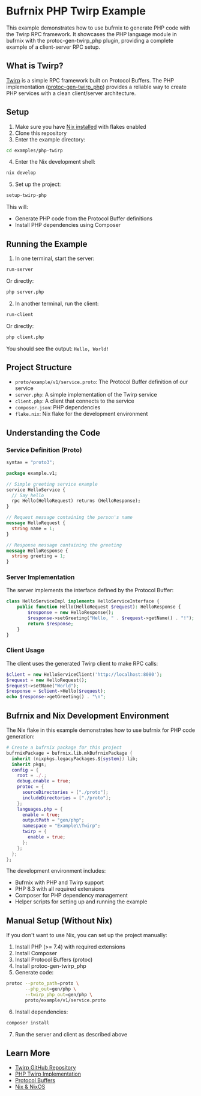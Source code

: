 # Bufrnix PHP Twirp Example

This example demonstrates how to use bufrnix to generate PHP code with the Twirp RPC framework. It showcases the PHP language module in bufrnix with the protoc-gen-twirp_php plugin, providing a complete example of a client-server RPC setup.

## What is Twirp?

[Twirp](https://github.com/twitchtv/twirp) is a simple RPC framework built on Protocol Buffers. The PHP implementation ([protoc-gen-twirp_php](https://github.com/twirphp/twirp)) provides a reliable way to create PHP services with a clean client/server architecture.

## Setup

1. Make sure you have [Nix installed](https://nixos.org/download.html) with flakes enabled
2. Clone this repository
3. Enter the example directory:

```bash
cd examples/php-twirp
```

4. Enter the Nix development shell:

```bash
nix develop
```

5. Set up the project:

```bash
setup-twirp-php
```

This will:
- Generate PHP code from the Protocol Buffer definitions
- Install PHP dependencies using Composer

## Running the Example

1. In one terminal, start the server:

```bash
run-server
```

Or directly:

```bash
php server.php
```

2. In another terminal, run the client:

```bash
run-client
```

Or directly:

```bash
php client.php
```

You should see the output: `Hello, World!`

## Project Structure

- `proto/example/v1/service.proto`: The Protocol Buffer definition of our service
- `server.php`: A simple implementation of the Twirp service
- `client.php`: A client that connects to the service
- `composer.json`: PHP dependencies
- `flake.nix`: Nix flake for the development environment

## Understanding the Code

### Service Definition (Proto)

```protobuf
syntax = "proto3";

package example.v1;

// Simple greeting service example
service HelloService {
  // Say hello
  rpc Hello(HelloRequest) returns (HelloResponse);
}

// Request message containing the person's name
message HelloRequest {
  string name = 1;
}

// Response message containing the greeting
message HelloResponse {
  string greeting = 1;
}
```

### Server Implementation

The server implements the interface defined by the Protocol Buffer:

```php
class HelloServiceImpl implements HelloServiceInterface {
    public function Hello(HelloRequest $request): HelloResponse {
        $response = new HelloResponse();
        $response->setGreeting("Hello, " . $request->getName() . "!");
        return $response;
    }
}
```

### Client Usage

The client uses the generated Twirp client to make RPC calls:

```php
$client = new HelloServiceClient('http://localhost:8080');
$request = new HelloRequest();
$request->setName("World");
$response = $client->Hello($request);
echo $response->getGreeting() . "\n";
```

## Bufrnix and Nix Development Environment

The Nix flake in this example demonstrates how to use bufrnix for PHP code generation:

```nix
# Create a bufrnix package for this project
bufrnixPackage = bufrnix.lib.mkBufrnixPackage {
  inherit (nixpkgs.legacyPackages.${system}) lib;
  inherit pkgs;
  config = {
    root = ./.;
    debug.enable = true;
    protoc = {
      sourceDirectories = ["./proto"];
      includeDirectories = ["./proto"];
    };
    languages.php = {
      enable = true;
      outputPath = "gen/php";
      namespace = "Example\\Twirp";
      twirp = {
        enable = true;
      };
    };
  };
};
```

The development environment includes:

- Bufrnix with PHP and Twirp support
- PHP 8.3 with all required extensions
- Composer for PHP dependency management
- Helper scripts for setting up and running the example

## Manual Setup (Without Nix)

If you don't want to use Nix, you can set up the project manually:

1. Install PHP (>= 7.4) with required extensions
2. Install Composer
3. Install Protocol Buffers (protoc)
4. Install protoc-gen-twirp_php
5. Generate code:

```bash
protoc --proto_path=proto \
       --php_out=gen/php \
       --twirp_php_out=gen/php \
       proto/example/v1/service.proto
```

6. Install dependencies:

```bash
composer install
```

7. Run the server and client as described above

## Learn More

- [Twirp GitHub Repository](https://github.com/twitchtv/twirp)
- [PHP Twirp Implementation](https://github.com/twirphp/twirp)
- [Protocol Buffers](https://developers.google.com/protocol-buffers)
- [Nix & NixOS](https://nixos.org/)